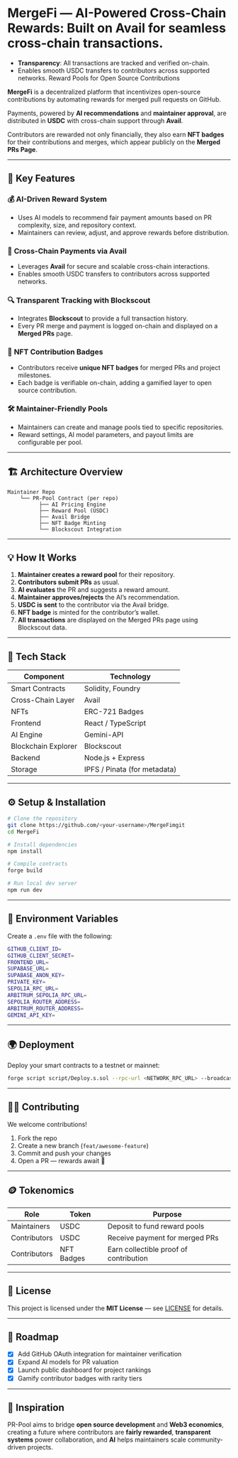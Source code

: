 

# MergeFi — AI-Powered **Cross-Chain Rewards**: Built on **Avail** for seamless cross-chain transactions.
* **Transparency**: All transactions are tracked and verified on-chain.
* Enables smooth USDC transfers to contributors across supported networks. Reward Pools for Open Source Contributions

**MergeFi** is a decentralized platform that incentivizes open-source contributions by automating rewards for merged pull requests on GitHub. 

Payments, powered by **AI recommendations** and **maintainer approval**, are distributed in **USDC** with cross-chain support through **Avail**.

Contributors are rewarded not only financially, they also earn **NFT badges** for their contributions and merges, which appear publicly on the **Merged PRs Page**.

---

## 🚀 Key Features

### 💰 **AI-Driven Reward System**

* Uses AI models to recommend fair payment amounts based on PR complexity, size, and repository context.
* Maintainers can review, adjust, and approve rewards before distribution.

### 🧩 **Cross-Chain Payments via Avail**

* Leverages **Avail** for secure and scalable cross-chain interactions.
* Enables smooth USDC transfers to contributors across supported networks.

### 🔍 **Transparent Tracking with Blockscout**

* Integrates **Blockscout** to provide a full transaction history.
* Every PR merge and payment is logged on-chain and displayed on a **Merged PRs** page.

### 🏅 **NFT Contribution Badges**

* Contributors receive **unique NFT badges** for merged PRs and project milestones.
* Each badge is verifiable on-chain, adding a gamified layer to open source contribution.

### 🛠️ **Maintainer-Friendly Pools**

* Maintainers can create and manage pools tied to specific repositories.
* Reward settings, AI model parameters, and payout limits are configurable per pool.

---

## 🏗️ Architecture Overview

```text
Maintainer Repo
    └── PR-Pool Contract (per repo)
          ├── AI Pricing Engine
          ├── Reward Pool (USDC)
          ├── Avail Bridge
          ├── NFT Badge Minting
          └── Blockscout Integration
```

---

## 💡 How It Works

1. **Maintainer creates a reward pool** for their repository.
2. **Contributors submit PRs** as usual.
3. **AI evaluates** the PR and suggests a reward amount.
4. **Maintainer approves/rejects** the AI’s recommendation.
5. **USDC is sent** to the contributor via the Avail bridge.
6. **NFT badge** is minted for the contributor’s wallet.
7. **All transactions** are displayed on the Merged PRs page using Blockscout data.

---

## 🧱 Tech Stack

| Component           | Technology                     |
| ------------------- | ------------------------------ |
| Smart Contracts     | Solidity, Foundry              |
| Cross-Chain Layer   | Avail                          |
| NFTs                | ERC-721 Badges                 |
| Frontend            | React / TypeScript             |
| AI Engine           | Gemini-API                     |
| Blockchain Explorer | Blockscout                     |
| Backend             | Node.js + Express              |
| Storage             | IPFS / Pinata (for metadata)   |

---

## ⚙️ Setup & Installation

```bash
# Clone the repository
git clone https://github.com/<your-username>/MergeFimgit
cd MergeFi

# Install dependencies
npm install

# Compile contracts
forge build

# Run local dev server
npm run dev
```

---

## 🔗 Environment Variables

Create a `.env` file with the following:

```bash
GITHUB_CLIENT_ID=
GITHUB_CLIENT_SECRET=
FRONTEND_URL=
SUPABASE_URL=
SUPABASE_ANON_KEY=
PRIVATE_KEY=
SEPOLIA_RPC_URL=
ARBITRUM_SEPOLIA_RPC_URL=
SEPOLIA_ROUTER_ADDRESS=
ARBITRUM_ROUTER_ADDRESS=
GEMINI_API_KEY=
```

---

## 🌍 Deployment

Deploy your smart contracts to a testnet or mainnet:

```bash
forge script script/Deploy.s.sol --rpc-url <NETWORK_RPC_URL> --broadcast
```

---

## 🧑‍💻 Contributing

We welcome contributions!

1. Fork the repo
2. Create a new branch (`feat/awesome-feature`)
3. Commit and push your changes
4. Open a PR — rewards await 🎉

---

## 🪙 Tokenomics

| Role         | Token      | Purpose                                |
| ------------ | ---------- | -------------------------------------- |
| Maintainers  | USDC       | Deposit to fund reward pools           |
| Contributors | USDC       | Receive payment for merged PRs         |
| Contributors | NFT Badges | Earn collectible proof of contribution |

---

## 🧾 License

This project is licensed under the **MIT License** — see [LICENSE](LICENSE) for details.

---

## 🌟 Roadmap

* [x] Add GitHub OAuth integration for maintainer verification
* [x] Expand AI models for PR valuation
* [x] Launch public dashboard for project rankings
* [x] Gamify contributor badges with rarity tiers

---

## 🧠 Inspiration

PR-Pool aims to bridge **open source development** and **Web3 economics**, creating a future where contributors are **fairly rewarded**, **transparent systems** power collaboration, and **AI** helps maintainers scale community-driven projects.

